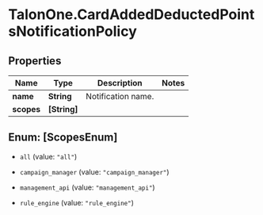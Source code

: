 # TalonOne.CardAddedDeductedPointsNotificationPolicy

## Properties

Name | Type | Description | Notes
------------ | ------------- | ------------- | -------------
**name** | **String** | Notification name. | 
**scopes** | **[String]** |  | 



## Enum: [ScopesEnum]


* `all` (value: `"all"`)

* `campaign_manager` (value: `"campaign_manager"`)

* `management_api` (value: `"management_api"`)

* `rule_engine` (value: `"rule_engine"`)




